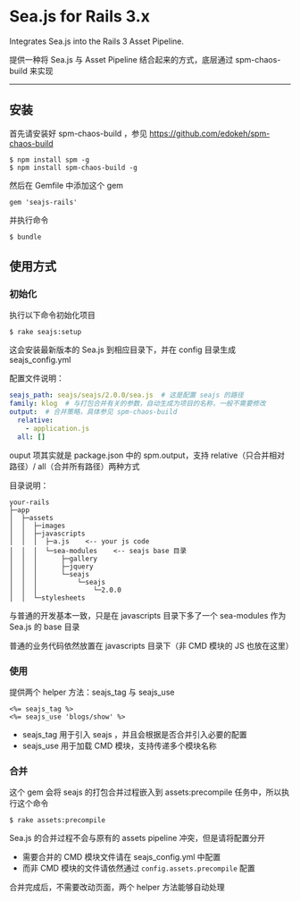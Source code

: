 # Sea.js for Rails 3.x

Integrates Sea.js into the Rails 3 Asset Pipeline.

提供一种将 Sea.js 与 Asset Pipeline 结合起来的方式，底层通过 spm-chaos-build 来实现

-----

## 安装

首先请安装好 spm-chaos-build ，参见 https://github.com/edokeh/spm-chaos-build

    $ npm install spm -g
    $ npm install spm-chaos-build -g

然后在 Gemfile 中添加这个 gem

    gem 'seajs-rails'

并执行命令

    $ bundle

## 使用方式

### 初始化

执行以下命令初始化项目

    $ rake seajs:setup

这会安装最新版本的 Sea.js 到相应目录下，并在 config 目录生成 seajs_config.yml

配置文件说明：

```yaml
seajs_path: seajs/seajs/2.0.0/sea.js  # 这是配置 seajs 的路径
family: klog  # 与打包合并有关的参数，自动生成为项目的名称，一般不需要修改
output:  # 合并策略，具体参见 spm-chaos-build
  relative:
    - application.js
  all: []
```

ouput 项其实就是 package.json 中的 spm.output，支持 relative（只合并相对路径）/ all（合并所有路径）两种方式

目录说明：

    your-rails
    ├─app
    │  ├─assets
    │  │  ├─images
    │  │  ├─javascripts
    │  │  │  ├─a.js    <-- your js code
    │  │  │  └─sea-modules    <-- seajs base 目录
    │  │  │      ├─gallery
    │  │  │      ├─jquery
    │  │  │      └─seajs
    │  │  │          └─seajs
    │  │  │              └─2.0.0
    │  │  └─stylesheets

与普通的开发基本一致，只是在 javascripts 目录下多了一个 sea-modules 作为 Sea.js 的 base 目录

普通的业务代码依然放置在 javascripts 目录下（非 CMD 模块的 JS 也放在这里）

### 使用

提供两个 helper 方法：seajs_tag 与 seajs_use

```erb
<%= seajs_tag %>
<%= seajs_use 'blogs/show' %>
```
* seajs_tag 用于引入 seajs ，并且会根据是否合并引入必要的配置
* seajs_use 用于加载 CMD 模块，支持传递多个模块名称

### 合并

这个 gem 会将 seajs 的打包合并过程嵌入到 assets:precompile 任务中，所以执行这个命令

    $ rake assets:precompile

Sea.js 的合并过程不会与原有的 assets pipeline 冲突，但是请将配置分开

* 需要合并的 CMD 模块文件请在 seajs_config.yml 中配置
* 而非 CMD 模块的文件请依然通过 `config.assets.precompile` 配置

合并完成后，不需要改动页面，两个 helper 方法能够自动处理
